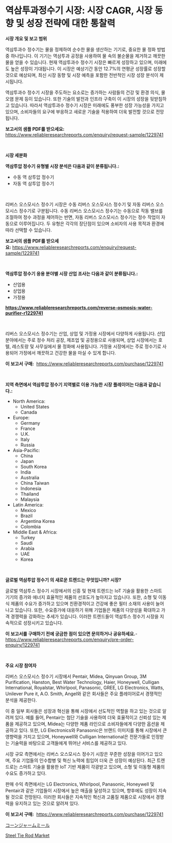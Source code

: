 <p><h1>역삼투과정수기 시장: 시장 CAGR, 시장 동향 및 성장 전략에 대한 통찰력</h1></p><p><strong>시장 개요 및 보고 범위</strong></p>
<p><p>역삼투과수 정수기는 물을 정제하여 순수한 물을 생산하는 기기로, 중요한 물 정화 방법 중 하나입니다. 이 기기는 역삼투과 공정을 사용하여 물 속의 불순물을 제거하고 깨끗한 물을 얻을 수 있습니다. 현재 역삼투과수 정수기 시장은 빠르게 성장하고 있으며, 미래에도 높은 성장이 기대됩니다. 이 시장은 예상기간 동안 12.7%의 연평균 성장률로 성장할 것으로 예상되며, 최신 시장 동향 및 시장 예측을 포함한 전반적인 시장 성장 분석이 제시됩니다. </p><p>역삼투과수 정수기 시장을 주도하는 요소로는 증가하는 사람들의 건강 및 환경 의식, 물 오염 문제 등이 있습니다. 또한 기술의 발전과 인프라 구축이 이 시장의 성장을 뒷받침하고 있습니다. 따라서 역삼투과수 정수기 시장은 미래에도 풍부한 성장 가능성을 가지고 있으며, 소비자들의 요구에 부응하고 새로운 기술을 적용하여 더욱 발전할 것으로 전망됩니다.</p></p>
<p><strong>보고서의 샘플 PDF를 받으세요:</strong> <a href="https://www.reliableresearchreports.com/enquiry/request-sample/1229741">https://www.reliableresearchreports.com/enquiry/request-sample/1229741</a></p>
<p>&nbsp;</p>
<p><strong>시장 세분화</strong></p>
<p><strong>역삼투압 정수기 유형별 시장 분석은 다음과 같이 분류됩니다.:</strong></p>
<p><ul><li>수동 역 삼투압 정수기</li><li>자동 역 삼투압 정수기</li></ul></p>
<p>&nbsp;</p>
<p><p>리버스 오스모시스 정수기 시장은 수동 리버스 오스모시스 정수기 및 자동 리버스 오스모시스 정수기로 구분됩니다. 수동 리버스 오스모시스 정수기는 수동으로 작동 밸브를 조절하여 정수 과정을 제어하는 반면, 자동 리버스 오스모시스 정수기는 정수 작업이 자동으로 이루어집니다. 두 유형은 각각의 장단점이 있으며 소비자의 사용 목적과 환경에 따라 선택할 수 있습니다.</p></p>
<p><strong>보고서의 샘플 PDF를 받으세요:</strong>&nbsp;<a href="https://www.reliableresearchreports.com/enquiry/request-sample/1229741">https://www.reliableresearchreports.com/enquiry/request-sample/1229741</a></p>
<p>&nbsp;</p>
<p><strong> 역삼투압 정수기 응용 분야별 시장 산업 조사는 다음과 같이 분류됩니다.:</strong></p>
<p><ul><li>산업용</li><li>상업용</li><li>가정용</li></ul></p>
<p><strong><a href="https://www.reliableresearchreports.com/reverse-osmosis-water-purifier-r1229741">https://www.reliableresearchreports.com/reverse-osmosis-water-purifier-r1229741</a></strong></p>
<p>&nbsp;</p>
<p><p>리버스 오스모시스 정수기는 산업, 상업 및 가정용 시장에서 다양하게 사용됩니다. 산업 분야에서는 주로 정수 처리 공장, 제조업 및 공정용으로 사용되며, 상업 시장에서는 호텔, 레스토랑 및 사무실에서 물 정화에 사용됩니다. 가정용 시장에서는 주로 정수기로 사용되어 가정에서 깨끗하고 건강한 물을 마실 수 있게 합니다.</p></p>
<p><strong>이 보고서 구매:</strong>&nbsp; <a href="https://www.reliableresearchreports.com/purchase/1229741">https://www.reliableresearchreports.com/purchase/1229741</a></p>
<p>&nbsp;</p>
<p><strong>지역 측면에서 역삼투압 정수기 지역별로 이용 가능한 시장 플레이어는 다음과 같습니다.:</strong></p>
<p><ul>
    <li>
        North America:
        <ul>
            <li>United States</li>
            <li>Canada</li>
        </ul>
    </li>
    <li>
        Europe:
        <ul>
            <li>Germany</li>
            <li>France</li>
            <li>U.K.</li>
            <li>Italy</li>
            <li>Russia</li>
        </ul>
    </li>
    <li>
        Asia-Pacific:
        <ul>
            <li>China</li>
            <li>Japan</li>
            <li>South Korea</li>
            <li>India</li>
            <li>Australia</li>
            <li>China Taiwan</li>
            <li>Indonesia</li>
            <li>Thailand</li>
            <li>Malaysia</li>
        </ul>
    </li>
    <li>
        Latin America:
        <ul>
            <li>Mexico</li>
            <li>Brazil</li>
            <li>Argentina Korea</li>
            <li>Colombia</li>
        </ul>
    </li>
    <li>
        Middle East & Africa:
        <ul>
            <li>Turkey</li>
            <li>Saudi</li>
            <li>Arabia</li>
            <li>UAE</li>
            <li>Korea</li>
        </ul>
    </li>
    </ul></p>
<p>&nbsp;</p>
<p><strong>글로벌 역삼투압 정수기 의 새로운 트렌드는 무엇입니까? 시장?</strong></p>
<p><p>글로벌 역삼투스 정수기 시장에서의 신흥 및 현재 트렌드는 IoT 기술을 활용한 스마트 기기의 증가와 에너지 효율적인 제품의 선호도가 높아지고 있습니다. 또한, 소형 및 이동식 제품의 수요가 증가하고 있으며 친환경적이고 건강에 좋은 필터 소재의 사용이 늘어나고 있습니다. 또한, 수요증가에 대응하기 위해 기업들은 제품의 다양성을 확대하고 가격 경쟁력을 강화하는 추세가 있습니다. 이러한 트렌드들이 역삼투스 정수기 시장을 지속적으로 성장시키고 있습니다.</p></p>
<p><strong>이 보고서를 구매하기 전에 궁금한 점이 있으면 문의하거나 공유하세요.</strong>- <a href="https://www.reliableresearchreports.com/enquiry/pre-order-enquiry/1229741">https://www.reliableresearchreports.com/enquiry/pre-order-enquiry/1229741</a></p>
<p>&nbsp;</p>
<p><strong>주요 시장 참여자</strong></p>
<p><p>리버스 오스모시스 정수기 시장에서 Pentair, Midea, Qinyuan Group, 3M Purification, Hanston, Best Water Technology, Haier, Honeywell, Culligan International, Royalstar, Whirlpool, Panasonic, GREE, LG Electronics, Watts, Unilever Pure it, A.O. Smith, Angel와 같은 회사들은 주요 플레이어로서 경쟁적인 분석을 제공한다. </p><p>이 중 일부 회사들은 성장과 혁신을 통해 시장에서 선도적인 역할을 하고 있는 것으로 알려져 있다. 예를 들어, Pentair는 첨단 기술을 사용하여 더욱 효율적이고 신뢰성 있는 제품을 제공하고 있으며, Midea는 다양한 제품 라인으로 소비자들에게 다양한 옵션을 제공하고 있다. 또한, LG Electronics와 Panasonic은 브랜드 이미지를 통해 시장에서 큰 영향력을 가지고 있으며, Honeywell와 Culligan International은 전문가들로 인정받는 기술력을 바탕으로 고객들에게 뛰어난 서비스를 제공하고 있다.</p><p>시장 규모 측면에서는 리버스 오스모시스 정수기 시장은 꾸준한 성장을 이어가고 있으며, 주요 기업들의 인수합병 및 혁신 노력에 힘입어 더욱 큰 성장이 예상된다. 최근 트렌드로는 스마트 기술을 활용한 IoT 기반 제품이 각광받고 있으며, 소형 및 이동형 제품의 수요도 증가하고 있다.</p><p>판매 수익 측면에서는 LG Electronics, Whirlpool, Panasonic, Honeywell 및 Pentair과 같은 기업들이 시장에서 높은 매출을 달성하고 있으며, 향후에도 성장이 지속될 것으로 전망된다. 이러한 회사들은 지속적인 혁신과 고품질 제품으로 시장에서 경쟁력을 유지하고 있는 것으로 알려져 있다.</p></p>
<p><strong>이 보고서 구매:</strong>&nbsp;&nbsp;<a href="https://www.reliableresearchreports.com/purchase/1229741">https://www.reliableresearchreports.com/purchase/1229741</a></p>
<p><p><a href="https://github.com/SarahFahey88/Market-Research-Report-List-1/blob/main/946034932027.md">コーンジャームミール</a></p><p><a href="https://github.com/okotobwrhuteie/Market-Research-Report-List-2/blob/main/steel-tie-rod-market.md">Steel Tie Rod Market</a></p></p>